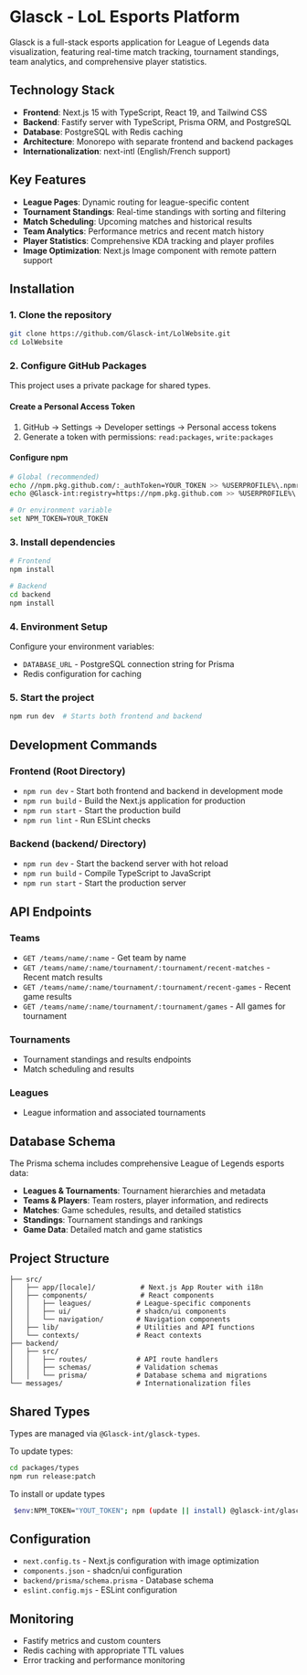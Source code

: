# Glasck - LoL Esports Platform

Glasck is a full-stack esports application for League of Legends data visualization, featuring real-time match tracking, tournament standings, team analytics, and comprehensive player statistics.

## Technology Stack

- **Frontend**: Next.js 15 with TypeScript, React 19, and Tailwind CSS
- **Backend**: Fastify server with TypeScript, Prisma ORM, and PostgreSQL
- **Database**: PostgreSQL with Redis caching
- **Architecture**: Monorepo with separate frontend and backend packages
- **Internationalization**: next-intl (English/French support)

## Key Features

- **League Pages**: Dynamic routing for league-specific content
- **Tournament Standings**: Real-time standings with sorting and filtering
- **Match Scheduling**: Upcoming matches and historical results
- **Team Analytics**: Performance metrics and recent match history
- **Player Statistics**: Comprehensive KDA tracking and player profiles
- **Image Optimization**: Next.js Image component with remote pattern support

## Installation

### 1. Clone the repository
```bash
git clone https://github.com/Glasck-int/LolWebsite.git
cd LolWebsite
```

### 2. Configure GitHub Packages
This project uses a private package for shared types.

#### Create a Personal Access Token
1. GitHub → Settings → Developer settings → Personal access tokens
2. Generate a token with permissions: `read:packages`, `write:packages`

#### Configure npm
```bash
# Global (recommended)
echo //npm.pkg.github.com/:_authToken=YOUR_TOKEN >> %USERPROFILE%\.npmrc
echo @Glasck-int:registry=https://npm.pkg.github.com >> %USERPROFILE%\.npmrc

# Or environment variable
set NPM_TOKEN=YOUR_TOKEN
```

### 3. Install dependencies
```bash
# Frontend
npm install

# Backend
cd backend
npm install
```

### 4. Environment Setup
Configure your environment variables:
- `DATABASE_URL` - PostgreSQL connection string for Prisma
- Redis configuration for caching

### 5. Start the project
```bash
npm run dev  # Starts both frontend and backend
```

## Development Commands

### Frontend (Root Directory)
- `npm run dev` - Start both frontend and backend in development mode
- `npm run build` - Build the Next.js application for production
- `npm run start` - Start the production build
- `npm run lint` - Run ESLint checks

### Backend (backend/ Directory)
- `npm run dev` - Start the backend server with hot reload
- `npm run build` - Compile TypeScript to JavaScript
- `npm run start` - Start the production server

## API Endpoints

### Teams
- `GET /teams/name/:name` - Get team by name
- `GET /teams/name/:name/tournament/:tournament/recent-matches` - Recent match results
- `GET /teams/name/:name/tournament/:tournament/recent-games` - Recent game results
- `GET /teams/name/:name/tournament/:tournament/games` - All games for tournament

### Tournaments
- Tournament standings and results endpoints
- Match scheduling and results

### Leagues
- League information and associated tournaments

## Database Schema

The Prisma schema includes comprehensive League of Legends esports data:
- **Leagues & Tournaments**: Tournament hierarchies and metadata
- **Teams & Players**: Team rosters, player information, and redirects
- **Matches**: Game schedules, results, and detailed statistics
- **Standings**: Tournament standings and rankings
- **Game Data**: Detailed match and game statistics

## Project Structure

```
├── src/
│   ├── app/[locale]/           # Next.js App Router with i18n
│   ├── components/             # React components
│   │   ├── leagues/           # League-specific components
│   │   ├── ui/                # shadcn/ui components
│   │   └── navigation/        # Navigation components
│   ├── lib/                   # Utilities and API functions
│   └── contexts/              # React contexts
├── backend/
│   ├── src/
│   │   ├── routes/            # API route handlers
│   │   ├── schemas/           # Validation schemas
│   │   └── prisma/            # Database schema and migrations
└── messages/                  # Internationalization files
```

## Shared Types

Types are managed via `@Glasck-int/glasck-types`.

To update types:
```bash
cd packages/types
npm run release:patch
```

To install or update types
```bash
 $env:NPM_TOKEN="YOUT_TOKEN"; npm (update || install) @glasck-int/glasck-types
```

## Configuration

- `next.config.ts` - Next.js configuration with image optimization
- `components.json` - shadcn/ui configuration
- `backend/prisma/schema.prisma` - Database schema
- `eslint.config.mjs` - ESLint configuration

## Monitoring

- Fastify metrics and custom counters
- Redis caching with appropriate TTL values
- Error tracking and performance monitoring
